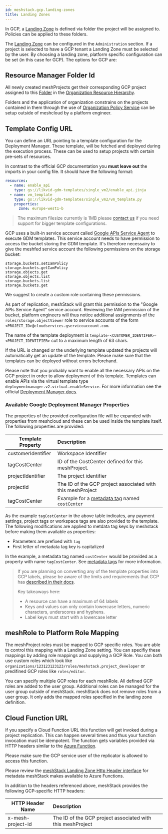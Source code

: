 ```yaml
---
id: meshstack.gcp.landing-zones
title: Landing Zones
---
```


In GCP, a [Landing Zone](meshcloud.landing-zones) is defined via folder the project will be assigned to. Policies can be applied
to these folders.

The [Landing Zone](meshcloud.landing-zones) can be configured in the `Administration` section. If a project is selected to have a GCP tenant a Landing Zone must be selected by the user. By choosing a landing zone, platform specific configuration can be set (in this case for GCP). The options for GCP are:

## Resource Manager Folder Id

All newly created meshProjects get their corresponding GCP project assigned to this [Folder](https://cloud.google.com/resource-manager/docs/creating-managing-folders) in the [Organization Resource Hierarchy](https://cloud.google.com/resource-manager/docs/cloud-platform-resource-hierarchy).

Folders and the application of organization constrains on the projects contained in them through the use of [Organization Policy Service](https://cloud.google.com/resource-manager/docs/organization-policy/overview) can be setup outside of meshcloud by a platform engineer.

## Template Config URL

You can define an URL pointing to a template configuration for the Deployment Manager. These template, will be fetched and deployed during the execution process. These can be used to setup projects with certain pre-sets of resources.

In contrast to the official GCP documentation you **must leave out** the imports in your config file. It should have the following format:

```yaml
resources:
  - name: enable_api
    type: gs://likvid-gdm-templates/single_vm2/enable_api.jinja
  - name: vm_template
    type: gs://likvid-gdm-templates/single_vm2/vm_template.py
    properties:
      zone: europe-west1-b
```

> The maximum filesize currently is 1MB please [contact us](mailto:support@meshcloud.io) if you need support for bigger template configurations.

GCP uses a built-in service account called [Google APIs Service Agent](https://cloud.google.com/iam/docs/service-accounts#google-managed) to execute GDM templates.
This service account needs to have permission to access the bucket storing the GDM template. It's therefore necessairy to give the meshfed service account the following permissions on the storage bucket:

```text
storage.buckets.setIamPolicy
storage.buckets.getIamPolicy
storage.objects.get
storage.objects.list
storage.buckets.list
storage.buckets.get
```

We suggest to create a custom role containing these permissions.

As part of replication, meshStack will grant this permission to the "Google APIs Service Agent" service account. Reviewing the IAM permission of the bucket, platform engineers will thus notice additional assignments of the `roles/storage.objectViewer` role to service accounts of the form `<PROJECT_ID>@cloudservices.gserviceaccount.com`.

The name of the template deployment is `template-<CUSTOMER_IDENTIFER>-<PROJECT_IDENTIFIER>` cut to a maximum length of 63 chars.

If the URL is changed or the underlying template updated the projects will automatically get an update of the template. Please make sure that the templates can be deployed without errors beforehand.

Please note that you probably want to enable all the necessary APIs on the GCP project in order to allow deployment of this template. Templates can enable APIs via the virtual template type `deploymentmanager.v2.virtual.enableService`. For more information see the official [Deployment Manager docs](https://cloud.google.com/deployment-manager/docs/configuration/supported-resource-types).

### Available Google Deployment Manager Properties

The properties of the provided configuration file will be expanded with properties from meshcloud and these can be used inside the template itself. The following properties are provided:

| Template Property  | Description                                                                   |
|--------------------| :---------------------------------------------------------------------------- |
| customerIdentifier | Workspace Identifier                                                          |
| tagCostCenter      | ID of the CostCenter defined for this meshProject.                            |
| projectIdentifier  | The project identifier                                                        |
| projectId          | The ID of the GCP project associated with this meshProject                    |
| tagCostCenter      | Example for a [metadata tag](meshstack.metadata-tags) named `costCenter` |

As the example `tagCostCenter` in the above table indicates, any payment settings, project tags or workspace tags are also provided to the template.
The following modifications are applied to metdata tag keys by meshstack before making them available as properties:

- Parameters are prefixed with `tag`
- First letter of metadata tag key is capitalized

In the example, a metadata tag named `costCenter` would be provided as a property with name `tagCostCenter`.
See [metadata tags](meshstack.metadata-tags) for more information.

> If you are planning on converting any of the template properties into GCP labels, please be aware of the limits and requirements
> that GCP has [described in their docs](https://cloud.google.com/compute/docs/labeling-resources#restrictions).
>
> Key takeaways here:
>
> - A resource can have a maximum of 64 labels
> - Keys and values can only contain lowercase letters, numeric characters, underscores and hyphens.
> - Label keys must start with a lowercase letter

## meshRole to Platform Role Mapping

The meshProject roles must be mapped to GCP specific roles. You are able to control this mapping with a Landing Zone setting. You can specifiy these mappings by adding role mappings and supplying a GCP Role. You can both use custom roles which look like `organizations/123123123123/roles/meshstack.project_developer` or predifined GCP roles like `roles/editor`.

You can specify multiple GCP roles for each meshRole. All defined GCP roles are added to the user group. Additional roles can be managed for the user group outside of meshStack. meshStack does not remove roles from a user group. It only adds the mapped roles specified in the landing zone definition.

## Cloud Function URL

If you specify a Cloud Function URL this function will get invoked during a project replication. This can happen several times and thus your function invocation must be idempotent. The function gets variables provided via HTTP headers similar to the [Azure Function](meshstack.azure.landing-zones#azure-function).

Please make sure the GCP service user of the replicator is allowed to access this function.

Please review the [meshStack Landing Zone Http Header interface](meshstack.metadata-tags#http-header-interface) for metadata meshStack makes available to Azure Functions.

In addition to the headers referenced above, meshStack provides the following GCP-specific HTTP headers:

| HTTP Header Name  | Description                                                |
| ----------------- | :--------------------------------------------------------- |
| x-mesh-project-id | The ID of the GCP project associated with this meshProject |
